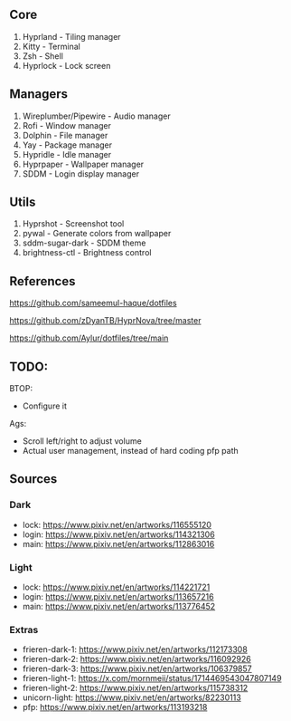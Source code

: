 ## Core
1. Hyprland - Tiling manager
2. Kitty - Terminal
3. Zsh - Shell
4. Hyprlock - Lock screen

## Managers
1. Wireplumber/Pipewire - Audio manager
2. Rofi - Window manager
3. Dolphin - File manager
4. Yay - Package manager
5. Hypridle - Idle manager
6. Hyprpaper - Wallpaper manager
7. SDDM - Login display manager

## Utils
1. Hyprshot - Screenshot tool
2. pywal - Generate colors from wallpaper
3. sddm-sugar-dark - SDDM theme
4. brightness-ctl - Brightness control

## References
https://github.com/sameemul-haque/dotfiles

https://github.com/zDyanTB/HyprNova/tree/master

https://github.com/Aylur/dotfiles/tree/main

## TODO:
BTOP:
  - Configure it

Ags:
  - Scroll left/right to adjust volume
  - Actual user management, instead of hard coding pfp path

## Sources

### Dark
  - lock: https://www.pixiv.net/en/artworks/116555120
  - login: https://www.pixiv.net/en/artworks/114321306
  - main: https://www.pixiv.net/en/artworks/112863016

### Light
  - lock: https://www.pixiv.net/en/artworks/114221721
  - login: https://www.pixiv.net/en/artworks/113657216
  - main: https://www.pixiv.net/en/artworks/113776452

### Extras
  - frieren-dark-1: https://www.pixiv.net/en/artworks/112173308
  - frieren-dark-2: https://www.pixiv.net/en/artworks/116092926
  - frieren-dark-3: https://www.pixiv.net/en/artworks/106379857
  - frieren-light-1: https://x.com/mornmeii/status/1714469543047807149
  - frieren-light-2: https://www.pixiv.net/en/artworks/115738312
  - unicorn-light: https://www.pixiv.net/en/artworks/82230113
  - pfp: https://www.pixiv.net/en/artworks/113193218